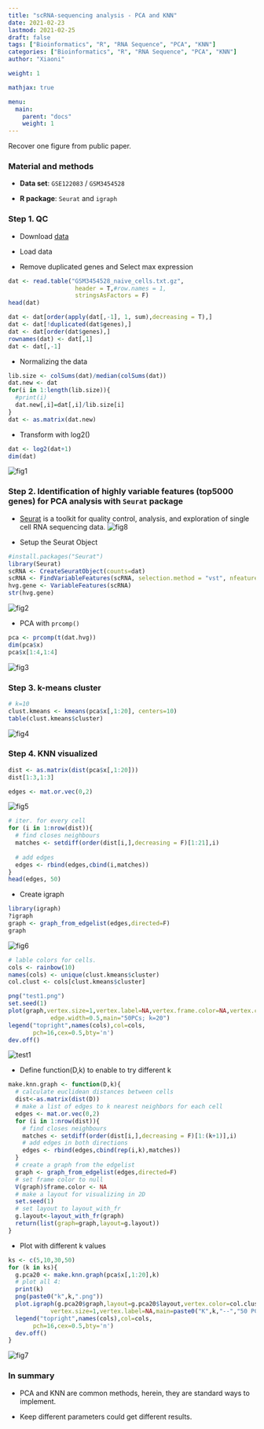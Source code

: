 ```yaml
---
title: "scRNA-sequencing analysis - PCA and KNN"
date: 2021-02-23
lastmod: 2021-02-25
draft: false
tags: ["Bioinformatics", "R", "RNA Sequence", "PCA", "KNN"]
categories: ["Bioinformatics", "R", "RNA Sequence", "PCA", "KNN"]
author: "Xiaoni"

weight: 1

mathjax: true

menu:
  main:
    parent: "docs"
    weight: 1
---
```


Recover one figure from public paper.


<!--more-->

### Material and methods

- **Data set**: `GSE122083` / `GSM3454528`

- **R package**: `Seurat` and `igraph`

### Step 1. QC

- Download [data](https://www.ncbi.nlm.nih.gov/geo/download/?acc=GSM3454528&format=file&file=GSM3454528%5Fnaive%5Fcells%2Etxt%2Egz)

- Load data

- Remove duplicated genes and Select max expression

```R
dat <- read.table("GSM3454528_naive_cells.txt.gz",
                   header = T,#row.names = 1,
                   stringsAsFactors = F)
head(dat)

dat <- dat[order(apply(dat[,-1], 1, sum),decreasing = T),]
dat <- dat[!duplicated(dat$genes),]
dat <- dat[order(dat$genes),]
rownames(dat) <- dat[,1]
dat <- dat[,-1]
```

- Normalizing the data

```R
lib.size <- colSums(dat)/median(colSums(dat))
dat.new <- dat
for(i in 1:length(lib.size)){
  #print(i)
  dat.new[,i]=dat[,i]/lib.size[i]
}
dat <- as.matrix(dat.new)
```

- Transform with log2()

```R
dat <- log2(dat+1)
dim(dat)
```

  ![fig1](fig1.png)

### Step 2. Identification of highly variable features (top5000 genes) for PCA analysis with `Seurat` package

- [Seurat](https://satijalab.org/seurat/index.html) is a toolkit for quality control, analysis, and exploration of single cell RNA sequencing data.
  ![fig8](fig8.png)

- Setup the Seurat Object

```R
#install.packages("Seurat")
library(Seurat)
scRNA <- CreateSeuratObject(counts=dat)
scRNA <- FindVariableFeatures(scRNA, selection.method = "vst", nfeatures = 5000) 
hvg.gene <- VariableFeatures(scRNA)
str(hvg.gene)
```

  ![fig2](fig2.png)

- PCA with `prcomp()`

```R
pca <- prcomp(t(dat.hvg))
dim(pca$x)
pca$x[1:4,1:4]
```

  ![fig3](fig3.png)

### Step 3. k-means cluster

```R
# k=10
clust.kmeans <- kmeans(pca$x[,1:20], centers=10)
table(clust.kmeans$cluster)
```

  ![fig4](fig4.png)

### Step 4. KNN visualized

```R
dist <- as.matrix(dist(pca$x[,1:20]))
dist[1:3,1:3]

edges <- mat.or.vec(0,2)
```

  ![fig5](fig5.png)

```R
# iter. for every cell
for (i in 1:nrow(dist)){
  # find closes neighbours
  matches <- setdiff(order(dist[i,],decreasing = F)[1:21],i) 
  
  # add edges
  edges <- rbind(edges,cbind(i,matches))  
}
head(edges, 50)
```

- Create igraph

```R
library(igraph)
?igraph
graph <- graph_from_edgelist(edges,directed=F)
graph
```

  ![fig6](fig6.png)

```R
# lable colors for cells.
cols <- rainbow(10)
names(cols) <- unique(clust.kmeans$cluster)
col.clust <- cols[clust.kmeans$cluster]

png("test1.png")
set.seed(1)
plot(graph,vertex.size=1,vertex.label=NA,vertex.frame.color=NA,vertex.color=col.clust,
            edge.width=0.5,main="50PCs; k=20")
legend("topright",names(cols),col=cols,
       pch=16,cex=0.5,bty='n')
dev.off()
```

  ![test1](test1.png)


- Define function(D,k) to enable to try different k

```R
make.knn.graph <- function(D,k){
  # calculate euclidean distances between cells
  dist<-as.matrix(dist(D))
  # make a list of edges to k nearest neighbors for each cell
  edges <- mat.or.vec(0,2)
  for (i in 1:nrow(dist)){
    # find closes neighbours
    matches <- setdiff(order(dist[i,],decreasing = F)[1:(k+1)],i)
    # add edges in both directions
    edges <- rbind(edges,cbind(rep(i,k),matches))  
  }
  # create a graph from the edgelist
  graph <- graph_from_edgelist(edges,directed=F)
  # set frame color to null
  V(graph)$frame.color <- NA
  # make a layout for visualizing in 2D
  set.seed(1)
  # set layout to layout_with_fr
  g.layout<-layout_with_fr(graph)
  return(list(graph=graph,layout=g.layout))        
}
```

- Plot with different k values

```R
ks <- c(5,10,30,50)
for (k in ks){
  g.pca20 <- make.knn.graph(pca$x[,1:20],k)
  # plot all 4:
  print(k)
  png(paste0("k",k,".png"))
  plot.igraph(g.pca20$graph,layout=g.pca20$layout,vertex.color=col.clust,
            vertex.size=1,vertex.label=NA,main=paste0("K",k,"--","50 PCs"))
  legend("topright",names(cols),col=cols,
       pch=16,cex=0.5,bty='n')
  dev.off()
}
```

  ![fig7](fig7.png)


### In summary

- PCA and KNN are common methods, herein, they are standard ways to implement.

- Keep different parameters could get different results.

